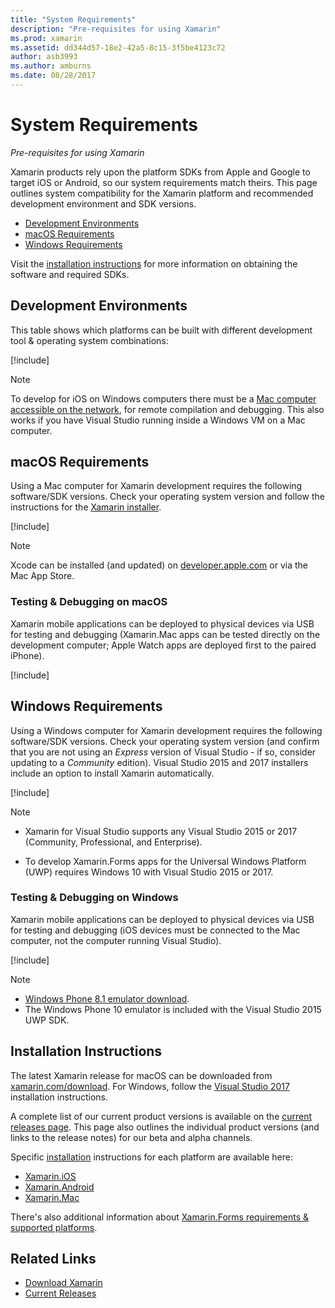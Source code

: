 ```yaml
---
title: "System Requirements"
description: "Pre-requisites for using Xamarin"
ms.prod: xamarin
ms.assetid: dd344d57-18e2-42a5-8c15-3f5be4123c72
author: asb3993
ms.author: amburns
ms.date: 08/28/2017
---
```


# System Requirements

_Pre-requisites for using Xamarin_

Xamarin products rely upon the platform SDKs from Apple and Google to
target iOS or Android, so our system requirements match theirs. This page
outlines system compatibility for the Xamarin platform and recommended
development environment and SDK versions.

- [Development Environments](#devenv)
- [macOS Requirements](#mac)
- [Windows Requirements](#windows)

Visit the [installation instructions](#install) for more information
on obtaining the software and required SDKs.

<a name="devenv" />

## Development Environments

This table shows which platforms can be built with different
development tool & operating system combinations:

[!include[](~/cross-platform/includes/development-environment.md)]


> [!NOTE]
> To develop for iOS on Windows computers there must be a
> [Mac computer accessible on the network](~/ios/get-started/installation/windows/connecting-to-mac/index.md),
> for remote compilation and debugging. This also works if you have Visual Studio
> running inside a Windows VM on a Mac computer.

<a name="mac" />

## macOS Requirements

Using a Mac computer for Xamarin development requires the following software/SDK versions. Check
your operating system version and follow the instructions for the [Xamarin installer](#install).

[!include[](~/cross-platform/includes/macos-requirements.md)]

> [!NOTE]
> Xcode can be installed (and updated) on
>[developer.apple.com](https://developer.apple.com/xcode/download/) or via the Mac App Store.

### Testing & Debugging on macOS

Xamarin mobile applications can be deployed to physical devices via USB
for testing and debugging
(Xamarin.Mac apps can be tested directly on the development computer;
Apple Watch apps are deployed first to the paired iPhone).

[!include[](~/cross-platform/includes/macos-testing.md)]


<a name="windows" />

## Windows Requirements

Using a Windows computer for Xamarin development requires the following software/SDK versions.
Check your operating system version (and confirm that you are not using an *Express* version of
Visual Studio - if so, consider updating to a *Community* edition).
Visual Studio 2015 and 2017 installers include an option to install Xamarin automatically.

[!include[](~/cross-platform/includes/windows-requirements.md)]


> [!NOTE]
>
>* Xamarin for Visual Studio supports any Visual Studio 2015 or 2017 (Community, Professional, and Enterprise).
>
>* To develop Xamarin.Forms apps for the Universal Windows Platform (UWP) requires
>  Windows 10 with Visual Studio 2015 or 2017.


### Testing & Debugging on Windows

Xamarin mobile applications can be deployed to physical devices via USB
for testing and debugging (iOS devices must be connected to the Mac computer, not the computer
running Visual Studio).

[!include[](~/cross-platform/includes/windows-testing.md)]


> [!NOTE]
>
>* [Windows Phone 8.1 emulator download](https://www.microsoft.com/download/details.aspx?id=43719).
>* The Windows Phone 10 emulator is included with the Visual Studio 2015 UWP SDK.

<a name="install" />

## Installation Instructions

The latest Xamarin release for macOS can be downloaded from
[xamarin.com/download](http://xamarin.com/download). For Windows,
follow the [Visual Studio 2017](https://docs.microsoft.com/visualstudio/install/install-visual-studio)
installation instructions.

A complete list of our current product versions is available on the
[current releases page](http://developer.xamarin.com/releases/current/). This
page also outlines the individual product versions (and links to the release notes)
for our beta and alpha channels.

Specific [installation](~/cross-platform/get-started/installation/index.md) instructions for each platform are available here:

- [Xamarin.iOS](~/ios/get-started/installation/index.md)
- [Xamarin.Android](~/android/get-started/installation/index.md)
- [Xamarin.Mac](~/mac/get-started/installation.md)

There's also additional information about
[Xamarin.Forms requirements & supported platforms](~/xamarin-forms/get-started/installation.md).


## Related Links

- [Download Xamarin](https://xamarin.com/download/)
- [Current Releases](https://developer.xamarin.com/releases/current/)
